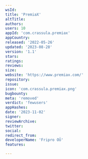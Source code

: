 ```yaml
---
wsId: 
title: 'PremiaX'
altTitle: 
authors: 
users: 10
appId: 'com.crassula.premiax'
appCountry: 
released: '2022-05-26'
updated: '2023-08-28'
version: '1.1'
stars: 
ratings: 
reviews: 
size: 
website: 'https://www.premiax.com/'
repository: 
issue: 
icon: 'com.crassula.premiax.png'
bugbounty: 
meta: 'removed'
verdict: 'fewusers'
appHashes: 
date: '2023-11-02'
signer: 
reviewArchive: 
twitter: 
social: 
redirect_from: 
developerName: 'Fripro OÜ'
features: 

---
```


